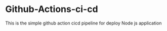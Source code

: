 # Github-Actions-ci-cd
This is the simple github action cicd pipeline for deploy Node js application
